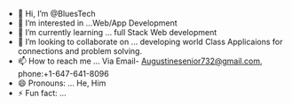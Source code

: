 - 👋 Hi, I’m @BluesTech
- 👀 I’m interested in ...Web/App Development
- 🌱 I’m currently learning ... full Stack Web development
- 💞️ I’m looking to collaborate on ... developing world Class Applicaions for connections and problem solving.
- 📫 How to reach me ... Via Email- Augustinesenior732@gmail.com, phone:+1-647-641-8096
- 😄 Pronouns: ... He, Him
- ⚡ Fun fact: ...

<!---
BluesTech/BluesTech is a ✨ special ✨ repository because its `README.md` (this file) appears on your GitHub profile.
You can click the Preview link to take a look at your changes.
--->

